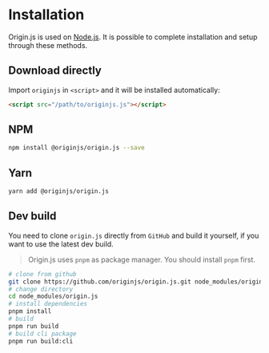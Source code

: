 # Installation

Origin.js is used on [Node.js](https://nodejs.org/en/). It is possible to complete installation and setup through these methods.

## Download directly

Import `originjs` in `<script>` and it will be installed automatically:

```html
<script src="/path/to/originjs.js"></script>
```

## NPM

```bash
npm install @originjs/origin.js --save
```

## Yarn

```bash
yarn add @originjs/origin.js
```

## Dev build

You need to clone `origin.js` directly from `GitHub` and build it yourself, if you want to use the latest dev build.

> Origin.js uses `pnpm` as package manager. You should install `pnpm` first.

```bash
# clone from github
git clone https://github.com/originjs/origin.js.git node_modules/origin.js
# change directory
cd node_modules/origin.js
# install dependencies
pnpm install
# build
pnpm run build
# build cli package
pnpm run build:cli
```
